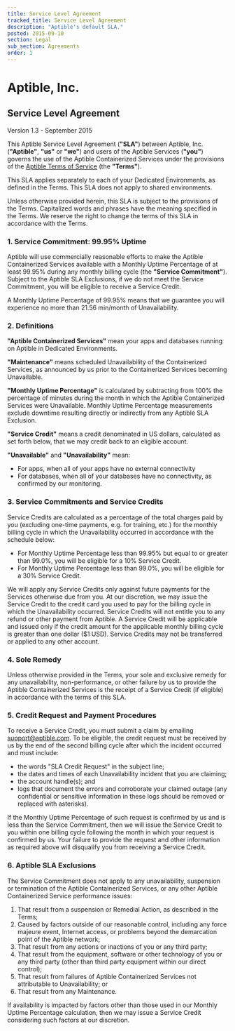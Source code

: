 ```yaml
---
title: Service Level Agreement
tracked_title: Service Level Agreement
description: "Aptible's default SLA."
posted: 2015-09-10
section: Legal
sub_section: Agreements
order: 1
---
```


Aptible, Inc.
=============
Service Level Agreement
--------------
Version 1.3 - September 2015

This Aptible Service Level Agreement (**"SLA"**) between Aptible, Inc. (**"Aptible"**, **"us"** or **"we"**) and users of the Aptible Services (**"you"**) governs the use of the Aptible Containerized Services under the provisions of the [Aptible Terms of Service](/legal/terms_of_service.html) (the **"Terms"**).

This SLA applies separately to each of your Dedicated Environments, as defined in the Terms. This SLA does not apply to shared environments.

Unless otherwise provided herein, this SLA is subject to the provisions of the Terms. Capitalized words and phrases have the meaning specified in the Terms. We reserve the right to change the terms of this SLA in accordance with the Terms.

### 1. Service Commitment: 99.95% Uptime
Aptible will use commercially reasonable efforts to make the Aptible Containerized Services available with a Monthly Uptime Percentage of at least 99.95% during any monthly billing cycle (the **"Service Commitment"**). Subject to the Aptible SLA Exclusions, if we do not meet the Service Commitment, you will be eligible to receive a Service Credit.

A Monthly Uptime Percentage of 99.95% means that we guarantee you will experience no more than 21.56 min/month of Unavailability.

### 2. Definitions
**"Aptible Containerized Services"** mean your apps and databases running on Aptible in Dedicated Environments.

**"Maintenance"** means scheduled Unavailability of the Containerized Services, as announced by us prior to the Containerized Services becoming Unavailable.

**"Monthly Uptime Percentage"** is calculated by subtracting from 100% the percentage of minutes during the month in which the Aptible Containerized Services were Unavailable. Monthly Uptime Percentage measurements exclude downtime resulting directly or indirectly from any Aptible SLA Exclusion.

**"Service Credit"** means a credit denominated in US dollars, calculated as set forth below, that we may credit back to an eligible account.

**"Unavailable"** and **"Unavailability"** mean:  
- For apps, when all of your apps have no external connectivity
- For databases, when all of your databases have no connectivity, as confirmed by our monitoring.

### 3. Service Commitments and Service Credits
Service Credits are calculated as a percentage of the total charges paid by you (excluding one-time payments, e.g. for training, etc.) for the monthly billing cycle in which the Unavailability occurred in accordance with the schedule below:

- For Monthly Uptime Percentage less than 99.95% but equal to or greater than 99.0%, you will be eligible for a 10% Service Credit.
- For Monthly Uptime Percentage less than 99.0%, you will be eligible for a 30% Service Credit.

We will apply any Service Credits only against future payments for the Services otherwise due from you. At our discretion, we may issue the Service Credit to the credit card you used to pay for the billing cycle in which the Unavailability occurred. Service Credits will not entitle you to any refund or other payment from Aptible. A Service Credit will be applicable and issued only if the credit amount for the applicable monthly billing cycle is greater than one dollar ($1 USD). Service Credits may not be transferred or applied to any other account. 

### 4. Sole Remedy
Unless otherwise provided in the Terms, your sole and exclusive remedy for any unavailability, non-performance, or other failure by us to provide the Aptible Containerized Services is the receipt of a Service Credit (if eligible) in accordance with the terms of this SLA.

### 5. Credit Request and Payment Procedures
To receive a Service Credit, you must submit a claim by emailing support@aptible.com. To be eligible, the credit request must be received by us by the end of the second billing cycle after which the incident occurred and must include:

- the words "SLA Credit Request" in the subject line;
- the dates and times of each Unavailability incident that you are claiming;
- the account handle(s); and
- logs that document the errors and corroborate your claimed outage (any confidential or sensitive information in these logs should be removed or replaced with asterisks).

If the Monthly Uptime Percentage of such request is confirmed by us and is less than the Service Commitment, then we will issue the Service Credit to you within one billing cycle following the month in which your request is confirmed by us. Your failure to provide the request and other information as required above will disqualify you from receiving a Service Credit.

### 6. Aptible SLA Exclusions
The Service Commitment does not apply to any unavailability, suspension or termination of the Aptible Containerized Services, or any other Aptible Containerized Service performance issues:  
1. That result from a suspension or Remedial Action, as described in the Terms; 
2. Caused by factors outside of our reasonable control, including any force majeure event, Internet access, or problems beyond the demarcation point of the Aptible network;  
3. That result from any actions or inactions of you or any third party;  
4. That result from the equipment, software or other technology of you or any third party (other than third party equipment within our direct control);  
5. That result from failures of Aptible Containerized Services not attributable to Unavailability; or   
6. That result from any Maintenance. 

If availability is impacted by factors other than those used in our Monthly Uptime Percentage calculation, then we may issue a Service Credit considering such factors at our discretion.
